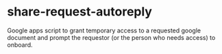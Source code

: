 # share-request-autoreply
Google apps script to grant temporary access to a requested google document and prompt the requestor (or the person who needs access) to onboard.
